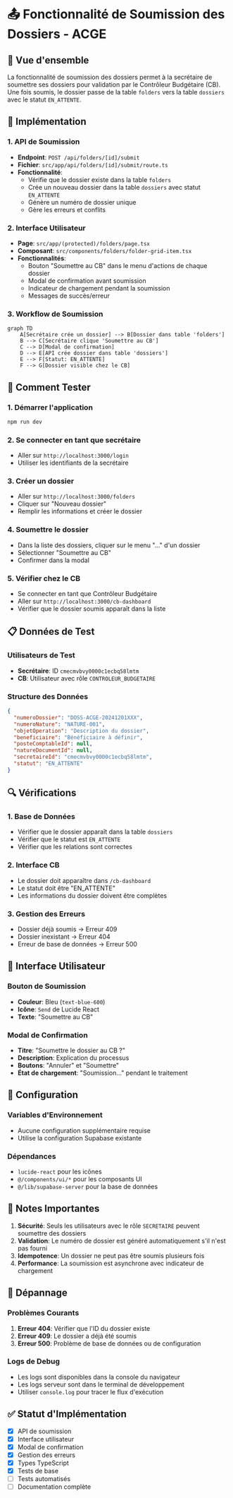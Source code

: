 # 📤 Fonctionnalité de Soumission des Dossiers - ACGE

## 🎯 Vue d'ensemble

La fonctionnalité de soumission des dossiers permet à la secrétaire de soumettre ses dossiers pour validation par le Contrôleur Budgétaire (CB). Une fois soumis, le dossier passe de la table `folders` vers la table `dossiers` avec le statut `EN_ATTENTE`.

## 🔧 Implémentation

### 1. API de Soumission
- **Endpoint**: `POST /api/folders/[id]/submit`
- **Fichier**: `src/app/api/folders/[id]/submit/route.ts`
- **Fonctionnalité**: 
  - Vérifie que le dossier existe dans la table `folders`
  - Crée un nouveau dossier dans la table `dossiers` avec statut `EN_ATTENTE`
  - Génère un numéro de dossier unique
  - Gère les erreurs et conflits

### 2. Interface Utilisateur
- **Page**: `src/app/(protected)/folders/page.tsx`
- **Composant**: `src/components/folders/folder-grid-item.tsx`
- **Fonctionnalités**:
  - Bouton "Soumettre au CB" dans le menu d'actions de chaque dossier
  - Modal de confirmation avant soumission
  - Indicateur de chargement pendant la soumission
  - Messages de succès/erreur

### 3. Workflow de Soumission

```mermaid
graph TD
    A[Secrétaire crée un dossier] --> B[Dossier dans table 'folders']
    B --> C[Secrétaire clique 'Soumettre au CB']
    C --> D[Modal de confirmation]
    D --> E[API crée dossier dans table 'dossiers']
    E --> F[Statut: EN_ATTENTE]
    F --> G[Dossier visible chez le CB]
```

## 🚀 Comment Tester

### 1. Démarrer l'application
```bash
npm run dev
```

### 2. Se connecter en tant que secrétaire
- Aller sur `http://localhost:3000/login`
- Utiliser les identifiants de la secrétaire

### 3. Créer un dossier
- Aller sur `http://localhost:3000/folders`
- Cliquer sur "Nouveau dossier"
- Remplir les informations et créer le dossier

### 4. Soumettre le dossier
- Dans la liste des dossiers, cliquer sur le menu "..." d'un dossier
- Sélectionner "Soumettre au CB"
- Confirmer dans la modal

### 5. Vérifier chez le CB
- Se connecter en tant que Contrôleur Budgétaire
- Aller sur `http://localhost:3000/cb-dashboard`
- Vérifier que le dossier soumis apparaît dans la liste

## 📋 Données de Test

### Utilisateurs de Test
- **Secrétaire**: ID `cmecmvbvy0000c1ecbq58lmtm`
- **CB**: Utilisateur avec rôle `CONTROLEUR_BUDGETAIRE`

### Structure des Données
```json
{
  "numeroDossier": "DOSS-ACGE-20241201XXX",
  "numeroNature": "NATURE-001",
  "objetOperation": "Description du dossier",
  "beneficiaire": "Bénéficiaire à définir",
  "posteComptableId": null,
  "natureDocumentId": null,
  "secretaireId": "cmecmvbvy0000c1ecbq58lmtm",
  "statut": "EN_ATTENTE"
}
```

## 🔍 Vérifications

### 1. Base de Données
- Vérifier que le dossier apparaît dans la table `dossiers`
- Vérifier que le statut est `EN_ATTENTE`
- Vérifier que les relations sont correctes

### 2. Interface CB
- Le dossier doit apparaître dans `/cb-dashboard`
- Le statut doit être "EN_ATTENTE"
- Les informations du dossier doivent être complètes

### 3. Gestion des Erreurs
- Dossier déjà soumis → Erreur 409
- Dossier inexistant → Erreur 404
- Erreur de base de données → Erreur 500

## 🎨 Interface Utilisateur

### Bouton de Soumission
- **Couleur**: Bleu (`text-blue-600`)
- **Icône**: `Send` de Lucide React
- **Texte**: "Soumettre au CB"

### Modal de Confirmation
- **Titre**: "Soumettre le dossier au CB ?"
- **Description**: Explication du processus
- **Boutons**: "Annuler" et "Soumettre"
- **État de chargement**: "Soumission..." pendant le traitement

## 🔧 Configuration

### Variables d'Environnement
- Aucune configuration supplémentaire requise
- Utilise la configuration Supabase existante

### Dépendances
- `lucide-react` pour les icônes
- `@/components/ui/*` pour les composants UI
- `@/lib/supabase-server` pour la base de données

## 📝 Notes Importantes

1. **Sécurité**: Seuls les utilisateurs avec le rôle `SECRETAIRE` peuvent soumettre des dossiers
2. **Validation**: Le numéro de dossier est généré automatiquement s'il n'est pas fourni
3. **Idempotence**: Un dossier ne peut pas être soumis plusieurs fois
4. **Performance**: La soumission est asynchrone avec indicateur de chargement

## 🐛 Dépannage

### Problèmes Courants
1. **Erreur 404**: Vérifier que l'ID du dossier existe
2. **Erreur 409**: Le dossier a déjà été soumis
3. **Erreur 500**: Problème de base de données ou de configuration

### Logs de Debug
- Les logs sont disponibles dans la console du navigateur
- Les logs serveur sont dans le terminal de développement
- Utiliser `console.log` pour tracer le flux d'exécution

## ✅ Statut d'Implémentation

- [x] API de soumission
- [x] Interface utilisateur
- [x] Modal de confirmation
- [x] Gestion des erreurs
- [x] Types TypeScript
- [x] Tests de base
- [ ] Tests automatisés
- [ ] Documentation complète
